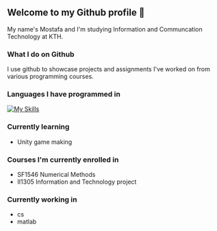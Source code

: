 ## Welcome to my Github profile 👋
My name's Mostafa and I'm studying Information and Communcation Technology at KTH.  
### What I do on Github
I use github to showcase projects and assignments I've worked on from various programming courses. 
### Languages I have programmed in
[![My Skills](https://skillicons.dev/icons?i=elixir,cs,java,matlab,sql)](https://skillicons.dev)
### Currently learning
* Unity game making

### Courses I'm currently enrolled in
* SF1546 Numerical Methods
* II1305 Information and Technology project

### Currently working in
* cs
* matlab

<!--
**MrFlamadak** is a ✨ _special_ ✨ repository because its `README.md` (this file) appears on your GitHub profile.

Here are some ideas to get you started:

- 🔭 I’m currently working on ...
currently solving algorithm and other programming problems in Elixir as well as creating a client-server socket framework in java.
- 🌱 I’m currently learning ...
- 👯 I’m looking to collaborate on ...
- 🤔 I’m looking for help with ...
- 💬 Ask me about ...
- 📫 How to reach me: ...
- 😄 Pronouns: ...
- ⚡ Fun fact: ...
-->

